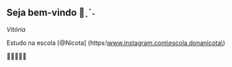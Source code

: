 ## Seja bem-vindo 💭ˎˊ˗
 *Vitória*

Estudo na escola [@Nicota] (https:\\www.instagram.com\escola.donanicota\)

💌🌿🌷🧷🧸

